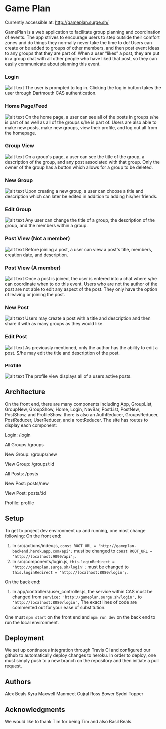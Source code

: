 # Game Plan
Currently accessible at: http://gameplan.surge.sh/

GamePlan is a web application to facilitate group planning and coordination of events. The app strives to encourage users to step outside their comfort zones and do things they normally never take the time to do! Users can create or be added to groups of other members, and then post event ideas to any groups that they are part of. When a user “likes” a post, they are put in a group chat with all other people who have liked that post, so they can easily communicate about planning this event.



### Login
![alt text](readmepictures/Login.png "Login")
The user is prompted to log in. Clicking the log in button takes the user through Dartmouth CAS  authentication.

### Home Page/Feed
![alt text](readmepictures/Home.png "Home")
On the home page, a user can see all of the posts in groups s/he is part of as well as all of the groups s/he is part of. Users are also able to make new posts, make new groups, view their profile, and log out all from the homepage.

### Group View
![alt text](readmepictures/Groupview.png "Groupview")
On a group's page, a user can see the title of the group, a description of the group, and any post associated with that group. Only the owner of the group has a button which allows for a group to be deleted.

### New Group
![alt text](readmepictures/Groupnew.png "Groupnew")
Upon creating a new group, a user can choose a title and description which can later be edited in addition to adding his/her friends.

### Edit Group
![alt text](readmepictures/Groupedit.png "Groupedit")
Any user can change the title of a group, the description of the group, and the members within a group.

### Post View (Not a member)
![alt text](readmepictures/Post-notmember.png "Post")
Before joining a post, a user can view a post's title, members, creation date, and description.

### Post View (A member)
![alt text](readmepictures/Postview.png "Post member")
Once a post is joined, the user is entered into a chat where s/he can coordinate when to do this event. Users who are not the author of the post are not able to edit any aspect of the post. They only have the option of leaving or joining the post.

### New Post
![alt text](readmepictures/Postnew.png "Postnew")
Users may create a post with a title and description and then share it with as many groups as they would like.

### Edit Post
![alt text](readmepictures/Postedit.png "Postedit")
As previously mentioned, only the author has the ability to edit a post. S/he may edit the title and description of the post.

### Profile
![alt text](readmepictures/Profile.png "Profile")
The profile view displays all of a users active posts.


## Architecture
On the front end, there are many components including App, GroupList, GroupNew, GroupShow, Home, Login, NavBar, PostList, PostNew, PostShow, and ProfileShow. there is also an AuthReducer, GroupsReducer, PostReducer, UserReducer, and a rootReducer.
The site has routes to display each component:

Login:
   /login

All Groups
   /groups

New Group:
   /groups/new

View Group:
   /groups/:id

All Posts:
   /posts

New Post:
   posts/new

View Post:
   posts/:id

Profile:
   profile


## Setup
To get to project dev environment up and running, one most change following:
On the front end:
1) In src/actions/index.js, `const ROOT_URL = 'http://gameplan-backend.herokuapp.com/api';` must be changed to `const ROOT_URL = 'http://localhost:9090/api';`.
2) In src/components/login.js, `this.loginRedirect = 'http://gameplan.surge.sh/login';` must be changed to `this.loginRedirect = 'http://localhost:8080/login';`.

On the back end:
1) In app/controllers/user_controller.js, the service within CAS must be changed from `service: 'http://gameplan.surge.sh/login',` to `'http://localhost:8080/login',`
The exact lines of code are commented out for your ease of substitution.

One must `npm start` on the front end and `npm run dev` on the back end to run the local environment.


## Deployment
We set up continuous integration through Travis CI and configured our github to automatically deploy changes to heroku. In order to deploy, one must simply push to a new branch on the repository and then initiate a pull request.


## Authors
Alex Beals
Kyra Maxwell
Manmeet Gujral
Ross Bower
Sydni Topper


## Acknowledgments
We would like to thank Tim for being Tim and also Basil Beals.
